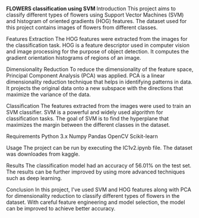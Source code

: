 <b> FLOWERS classification using SVM </b>
Introduction
This project aims to classify different types of flowers using Support Vector Machines (SVM) and histogram of oriented gradients (HOG) features. The dataset used for this project contains images of flowers from different classes.

Features Extraction
The HOG features were extracted from the images for the classification task. HOG is a feature descriptor used in computer vision and image processing for the purpose of object detection. It computes the gradient orientation histograms of regions of an image.

Dimensionality Reduction
To reduce the dimensionality of the feature space, Principal Component Analysis (PCA) was applied. PCA is a linear dimensionality reduction technique that helps in identifying patterns in data. It projects the original data onto a new subspace with the directions that maximize the variance of the data.

Classification
The features extracted from the images were used to train an SVM classifier. SVM is a powerful and widely used algorithm for classification tasks. The goal of SVM is to find the hyperplane that maximizes the margin between the different classes in the dataset.

Requirements
Python 3.x
Numpy
Pandas
OpenCV
Scikit-learn

Usage
The project can be run by executing the IC1v2.ipynb file. The dataset was downloades from kaggle.



Results
The classification model had an accuracy of 56.01% on the test set. The results can be further improved by using more advanced techniques such as deep learning.

Conclusion
In this project, I've used SVM and HOG features along with PCA for dimensionality reduction to classify different types of flowers in the dataset. With careful feature engineering and model selection, the model can be improved to achieve better accuracy.


